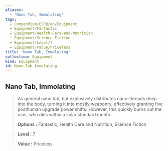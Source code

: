 ```yaml
---
aliases:
  - 'Nano Tab, Immolating'
tags:
  - Compendium/CSRD/en/Equipment
  - Equipment/Fantastic
  - Equipment/Health-Care-and-Nutrition
  - Equipment/Science-Fiction
  - Equipment/Level/7
  - Equipment/Value/Priceless
title: 'Nano Tab, Immolating'
collection: Equipment
kind: Equipment
id: Nano-Tab-Immolating
---
```

## Nano Tab, Immolating    
    
>As general nano tab, but explosively distributes nano-threads deep into the body, turning it into mostly weaponry, effectively granting five posthuman upgrade power shifts. However, this quickly burns out the user, who dies within a solar standard month.    
> **Options :** Fantastic, Health Care and Nutrition, Science Fiction    
> **Level :** 7    
> **Value :** Priceless
